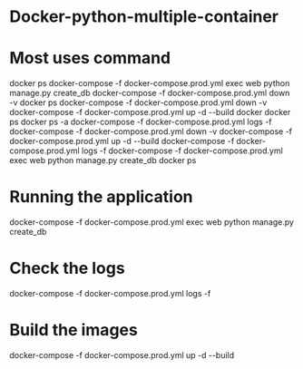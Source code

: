 # Docker-python-multiple-container

# Most uses command 

  docker ps
  docker-compose -f docker-compose.prod.yml exec web python manage.py create_db
  docker-compose -f docker-compose.prod.yml down -v
  docker ps
  docker-compose -f docker-compose.prod.yml down -v
  docker-compose -f docker-compose.prod.yml up -d --build
  docker
  docker ps
  docker ps -a
  docker-compose -f docker-compose.prod.yml logs -f
  docker-compose -f docker-compose.prod.yml down -v
  docker-compose -f docker-compose.prod.yml up -d --build
  docker-compose -f docker-compose.prod.yml logs -f
  docker-compose -f docker-compose.prod.yml exec web python manage.py create_db
  docker ps

# Running the application 
  
  docker-compose -f docker-compose.prod.yml exec web python manage.py create_db
  
# Check the logs
  
  docker-compose -f docker-compose.prod.yml logs -f
  
# Build the images

  docker-compose -f docker-compose.prod.yml up -d --build
